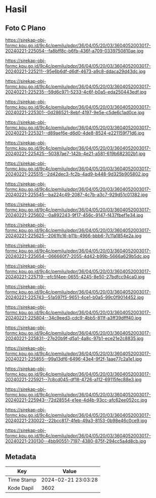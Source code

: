 # Hasil

## Foto C Plano

https://sirekap-obj-formc.kpu.go.id/9c4c/pemilu/pdpr/36/04/05/20/03/3604052003017-20240221-225054--fa8bff8c-b6fb-436f-a709-0339750810ae.jpg

https://sirekap-obj-formc.kpu.go.id/9c4c/pemilu/pdpr/36/04/05/20/03/3604052003017-20240221-225211--95e6b6df-d6df-4673-a9c8-ddaca29d43dc.jpg

https://sirekap-obj-formc.kpu.go.id/9c4c/pemilu/pdpr/36/04/05/20/03/3604052003017-20240221-225235--59d6c971-5233-4c6f-b0a5-eda250443edf.jpg

https://sirekap-obj-formc.kpu.go.id/9c4c/pemilu/pdpr/36/04/05/20/03/3604052003017-20240221-225301--0d286521-8ebf-4197-9e5e-c5de6c1ad0ce.jpg

https://sirekap-obj-formc.kpu.go.id/9c4c/pemilu/pdpr/36/04/05/20/03/3604052003017-20240221-225321--d89aef6e-d6d0-4de8-8524-e221159f71d6.jpg

https://sirekap-obj-formc.kpu.go.id/9c4c/pemilu/pdpr/36/04/05/20/03/3604052003017-20240221-225425--50387ae7-142b-4e21-a581-619b682302b1.jpg

https://sirekap-obj-formc.kpu.go.id/9c4c/pemilu/pdpr/36/04/05/20/03/3604052003017-20240221-225515--2d42dec3-fc2b-4ad9-b448-9d325b905802.jpg

https://sirekap-obj-formc.kpu.go.id/9c4c/pemilu/pdpr/36/04/05/20/03/3604052003017-20240221-225545--ba224c49-2087-4c7b-a3c7-929d51c01382.jpg

https://sirekap-obj-formc.kpu.go.id/9c4c/pemilu/pdpr/36/04/05/20/03/3604052003017-20240221-225602--0a892243-9f17-456c-9147-f437fbef1e34.jpg

https://sirekap-obj-formc.kpu.go.id/9c4c/pemilu/pdpr/36/04/05/20/03/3604052003017-20240221-225625--2061fc16-b11b-4966-bbb6-7c11a1854e2a.jpg

https://sirekap-obj-formc.kpu.go.id/9c4c/pemilu/pdpr/36/04/05/20/03/3604052003017-20240221-225654--066660f7-2055-4d42-b99b-5666a629b5dc.jpg

https://sirekap-obj-formc.kpu.go.id/9c4c/pemilu/pdpr/36/04/05/20/03/3604052003017-20240221-225719--efc5f4ee-0655-4245-8e50-27bdfcc94ca0.jpg

https://sirekap-obj-formc.kpu.go.id/9c4c/pemilu/pdpr/36/04/05/20/03/3604052003017-20240221-225743--51a597f5-9651-4ce1-b0a5-99c0f9014452.jpg

https://sirekap-obj-formc.kpu.go.id/9c4c/pemilu/pdpr/36/04/05/20/03/3604052003017-20240221-225804--34c9eed3-cdc9-4bb5-811f-a3ff39dfff40.jpg

https://sirekap-obj-formc.kpu.go.id/9c4c/pemilu/pdpr/36/04/05/20/03/3604052003017-20240221-225831--27e20b9f-d5a1-4a8c-97b1-ece21e2c8835.jpg

https://sirekap-obj-formc.kpu.go.id/9c4c/pemilu/pdpr/36/04/05/20/03/3604052003017-20240221-225855--99a13df6-6496-43e4-9f2f-1aae77c2a1e1.jpg

https://sirekap-obj-formc.kpu.go.id/9c4c/pemilu/pdpr/36/04/05/20/03/3604052003017-20240221-225921--7c8cd045-df18-4726-a112-69115fec88e3.jpg

https://sirekap-obj-formc.kpu.go.id/9c4c/pemilu/pdpr/36/04/05/20/03/3604052003017-20240221-225943--72d28554-e1ee-4d4b-93cc-afc62ee052cc.jpg

https://sirekap-obj-formc.kpu.go.id/9c4c/pemilu/pdpr/36/04/05/20/03/3604052003017-20240221-230022--22bcc817-4feb-49a3-8153-0b98e46c0ce9.jpg

https://sirekap-obj-formc.kpu.go.id/9c4c/pemilu/pdpr/36/04/05/20/03/3604052003017-20240221-230130--4bb90551-7197-4380-875f-294cc5a4d8cb.jpg


## Metadata

| Key        | Value               |
| ---------- | ------------------- |
| Time Stamp | 2024-02-21 23:03:28 |
| Kode Dapil | 3602                |



